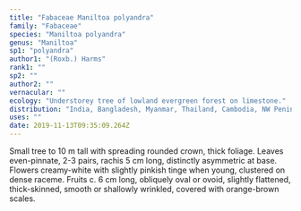 ```yaml
---
title: "Fabaceae Maniltoa polyandra"
family: "Fabaceae"
species: "Maniltoa polyandra"
genus: "Maniltoa"
sp1: "polyandra"
author1: "(Roxb.) Harms"
rank1: ""
sp2: ""
author2: ""
vernacular: ""
ecology: "Understorey tree of lowland evergreen forest on limestone."
distribution: "India, Bangladesh, Myanmar, Thailand, Cambodia, NW Peninsular Malaysia. Rather rare. Can be confused with Cynometra malaccensis, which has smaller leaflets and 10 stamens instead of c. 50."
uses: ""
date: 2019-11-13T09:35:09.264Z
---
```

Small tree to 10 m tall with spreading rounded crown, thick foliage. Leaves even-pinnate, 2-3 pairs, rachis 5 cm long, distinctly asymmetric at base. Flowers creamy-white with slightly pinkish tinge when young, clustered on dense raceme. Fruits c. 6 cm long, obliquely oval or ovoid, slightly flattened, thick-skinned, smooth or shallowly wrinkled, covered with orange-brown scales.